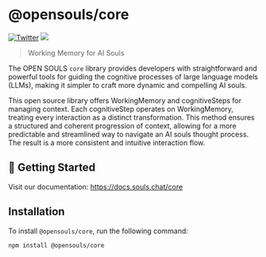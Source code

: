 # @opensouls/core

[![Twitter](https://img.shields.io/twitter/url/https/twitter.com/OpenSoulsPBC.svg?style=social&label=Follow%20%40OpenSoulsPBC)](https://twitter.com/OpenSoulsPBC) [![](https://dcbadge.vercel.app/api/server/FCPcCUbw3p?compact=true&style=flat)](https://discord.gg/opensouls)

> Working Memory for AI Souls

The OPEN SOULS `core` library provides developers with straightforward and powerful tools for guiding the cognitive processes of large language models (LLMs), making it simpler to craft more dynamic and compelling AI souls.

This open source library offers WorkingMemory and cognitiveSteps for managing context. Each cognitiveStep operates on WorkingMemory, treating every interaction as a distinct transformation. This method ensures a structured and coherent progression of context, allowing for a more predictable and streamlined way to navigate an AI souls thought process. The result is a more consistent and intuitive interaction flow.

## 🚀 Getting Started

Visit our documentation: https://docs.souls.chat/core

## Installation

To install `@opensouls/core`, run the following command:
```bash
npm install @opensouls/core
```
